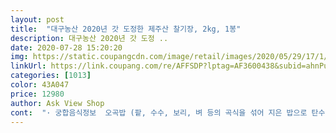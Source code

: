 ```yaml
---
layout: post 
title:  "대구농산 2020년 갓 도정한 제주산 찰기장, 2kg, 1봉" 
description: 대구농산 2020년 갓 도정 ..
date: 2020-07-28 15:20:20 
img: https://static.coupangcdn.com/image/retail/images/2020/05/29/17/1/01ccf26f-8aab-4c57-a4d0-50ccecfd1948.jpg 
linkUrl: https://link.coupang.com/re/AFFSDP?lptag=AF3600438&subid=ahnPublicAsk&pageKey=1639520837&itemId=2795857098&vendorItemId=70785499257&traceid=V0-113-01c5dc81ce58d687 
categories: [1013] 
color: 43A047 
price: 12980 
author: Ask View Shop 
cont:  "· 궁합음식정보  오곡밥 (팥, 수수, 보리, 벼 등의 곡식을 섞어 지은 밥으로 탄수화물, 비타민, 각종 무기질의 영양 균형이 이루어져 좋고 맛도 좋다.<br/>)<br/>· 다이어트  비타민 A와 B가 풍부한 별미식으로, 다이어트에 효과적이다.<br/><br/>· 섭취방법  주로 밥 지을 때 섞어 이용한다.<br/><br/>과명 벼과(Gramineae)<br/>노오란 빚깔 조는 밥 하려고 주문했어요^^<br/>맛있게 잘 먹고 있어요<br/>밥맛이 좋아요구수한냄새 짱<br/>번식 종자<br/>분류 벼과<br/>분포 소련, 중국, 한국, 일본, 인도, 발칸반도국가, 서부유럽<br/>생활형 일년생 재배종<br/>서식지 산간지<br/>섭취정보<br/>수확시기 8월 중순9월 중순<br/>외떡잎식물 벼목 화본과의 한해살이풀<br/>원산지 동부 아시아, 중국 대륙성기후의 온대지역<br/>제철 연중계속<br/>주문한 것도 잊었는데 배송왔어요 .<br/><br/>찰기장<br/>칼로리 352kcal (100g)<br/>크기 높이 50120cm<br/>파종시기 5월 하순6월 중순<br/>학명 Panicum miliaceum L<br/>한약명 서미(黍米)<br/>흑미다 질릴땐 기장과 현미밥♡♡<br/>" 
---
```

